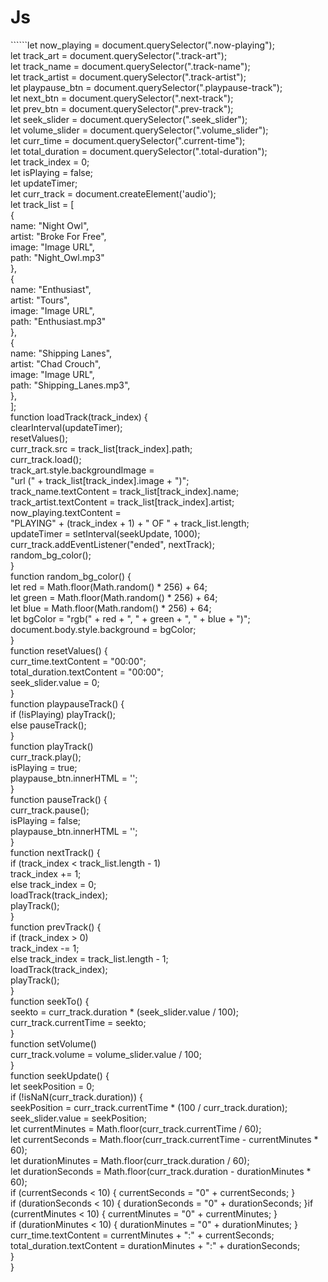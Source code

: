 # Js

\`\`\`\`\`\`let now\_playing = document.querySelector(".now-playing");  
let track\_art = document.querySelector(".track-art");  
let track\_name = document.querySelector(".track-name");  
let track\_artist = document.querySelector(".track-artist");  
let playpause\_btn = document.querySelector(".playpause-track");  
let next\_btn = document.querySelector(".next-track");  
let prev\_btn = document.querySelector(".prev-track");  
let seek\_slider = document.querySelector(".seek\_slider");  
let volume\_slider = document.querySelector(".volume\_slider");  
let curr\_time = document.querySelector(".current-time");  
let total\_duration = document.querySelector(".total-duration");  
let track\_index = 0;  
let isPlaying = false;  
let updateTimer;  
let curr\_track = document.createElement('audio');  
let track\_list = [  
{  
name: "Night Owl",  
artist: "Broke For Free",  
image: "Image URL",  
path: "Night\_Owl.mp3"  
},  
{  
name: "Enthusiast",  
artist: "Tours",  
image: "Image URL",  
path: "Enthusiast.mp3"  
},  
{  
name: "Shipping Lanes",  
artist: "Chad Crouch",  
image: "Image URL",  
path: "Shipping\_Lanes.mp3",  
},  
];  
function loadTrack(track\_index) {  
clearInterval(updateTimer);  
resetValues();  
curr\_track.src = track\_list[track\_index].path;  
curr\_track.load();  
track\_art.style.backgroundImage =  
"url (" \+ track\_list[track\_index].image + ")";  
track\_name.textContent = track\_list[track\_index].name;  
track\_artist.textContent = track\_list[track\_index].artist;  
now\_playing.textContent =  
"PLAYING" \+ (track\_index + 1) + " OF " \+ track\_list.length;  
updateTimer = setInterval(seekUpdate, 1000);  
curr\_track.addEventListener("ended", nextTrack);  
random\_bg\_color();  
}  
function random\_bg\_color() {  
let red = Math.floor(Math.random() \* 256) + 64;  
let green = Math.floor(Math.random() \* 256) + 64;  
let blue = Math.floor(Math.random() \* 256) + 64;  
let bgColor = "rgb(" \+ red + ", " \+ green + ", " \+ blue + ")";  
document.body.style.background = bgColor;  
}  
function resetValues() {  
curr\_time.textContent = "00:00";  
total\_duration.textContent = "00:00";  
seek\_slider.value = 0;  
}  
function playpauseTrack() {  
if (!isPlaying) playTrack();  
else pauseTrack();  
}  
function playTrack()  
curr\_track.play();  
isPlaying = true;  
playpause\_btn.innerHTML = '<i class="fa fa-pause-circle fa-5x"></i>';  
}  
function pauseTrack() {  
curr\_track.pause();  
isPlaying = false;  
playpause\_btn.innerHTML = '<i class="fa fa-play-circle fa-5x"></i>';  
}  
function nextTrack() {  
if (track\_index \< track\_list.length - 1)  
track\_index += 1;  
else track\_index = 0;  
loadTrack(track\_index);  
playTrack();  
}  
function prevTrack() {  
if (track\_index \> 0)  
track\_index -= 1;  
else track\_index = track\_list.length - 1;  
loadTrack(track\_index);  
playTrack();  
}  
function seekTo() {  
seekto = curr\_track.duration \* (seek\_slider.value / 100);  
curr\_track.currentTime = seekto;  
}  
function setVolume()  
curr\_track.volume = volume\_slider.value / 100;  
}  
function seekUpdate() {  
let seekPosition = 0;  
if (!isNaN(curr\_track.duration)) {  
seekPosition = curr\_track.currentTime \* (100 / curr\_track.duration);  
seek\_slider.value = seekPosition;  
let currentMinutes = Math.floor(curr\_track.currentTime / 60);  
let currentSeconds = Math.floor(curr\_track.currentTime - currentMinutes \* 60);  
let durationMinutes = Math.floor(curr\_track.duration / 60);  
let durationSeconds = Math.floor(curr\_track.duration - durationMinutes \* 60);  
if (currentSeconds \< 10) { currentSeconds = "0" \+ currentSeconds; }  
if (durationSeconds \< 10) { durationSeconds = "0" \+ durationSeconds; }if (currentMinutes \< 10) { currentMinutes = "0" \+ currentMinutes; }  
if (durationMinutes \< 10) { durationMinutes = "0" \+ durationMinutes; }  
curr\_time.textContent = currentMinutes + ":" \+ currentSeconds;  
total\_duration.textContent = durationMinutes + ":" \+ durationSeconds;  
}  
}
